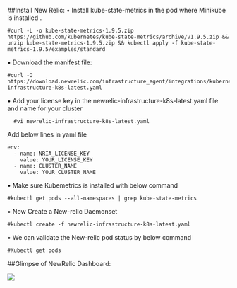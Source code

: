 ##Install New Relic:
  •	Install kube-state-metrics in the pod where Minikube is installed .
  ```
  #curl -L -o kube-state-metrics-1.9.5.zip https://github.com/kubernetes/kube-state-metrics/archive/v1.9.5.zip && unzip kube-state-metrics-1.9.5.zip && kubectl apply -f kube-state-metrics-1.9.5/examples/standard
  ```
•	Download the manifest file:
```
#curl -O https://download.newrelic.com/infrastructure_agent/integrations/kubernetes/newrelic-infrastructure-k8s-latest.yaml
```
•	Add your license key in the newrelic-infrastructure-k8s-latest.yaml file  and name for your cluster
```
  #vi newrelic-infrastructure-k8s-latest.yaml
```
Add below lines in yaml file
```
env:
  - name: NRIA_LICENSE_KEY
    value: YOUR_LICENSE_KEY
  - name: CLUSTER_NAME
    value: YOUR_CLUSTER_NAME
```    
•	Make sure Kubemetrics is installed  with below command
```
#kubectl get pods --all-namespaces | grep kube-state-metrics
```
•	Now Create a New-relic Daemonset 
```
#kubectl create -f newrelic-infrastructure-k8s-latest.yaml
```
•	We can validate the New-relic pod status by below command
```
#Kubectl get pods
```

##Glimpse of NewRelic Dashboard:

<image src="images/newRelic.jpg"/>
